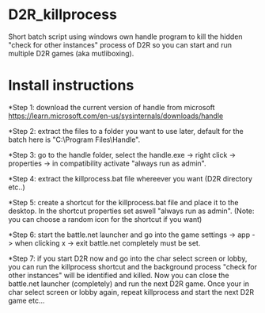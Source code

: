 # D2R_killprocess
Short batch script using windows own handle program to kill the hidden "check for other instances" process of D2R so you can start and run multiple D2R games (aka mutliboxing).

# Install instructions
*Step 1:
download the current version of handle from microsoft
https://learn.microsoft.com/en-us/sysinternals/downloads/handle

*Step 2:
extract the files to a folder you want to use later, default for the batch here is "C:\Program Files\Handle".

*Step 3:
go to the handle folder, select the handle.exe -> right click -> properties -> in compatibility activate "always run as admin".

*Step 4:
extract the killprocess.bat file whereever you want (D2R directory etc..)

*Step 5:
create a shortcut for the killprocess.bat file and place it to the desktop. In the shortcut properties set aswell "always run as admin".
(Note: you can choose a random icon for the shortcut if you want)

*Step 6:
start the battle.net launcher and go into the game settings -> app -> when clicking x -> exit battle.net completely must be set.

*Step 7:
if you start D2R now and go into the char select screen or lobby, you can run the killprocess shortcut and the background process "check for other instances" will be identified and killed. Now you can close the battle.net launcher (completely) and run the next D2R game. Once your in char select screen or lobby again, repeat killprocess and start the next D2R game etc...
